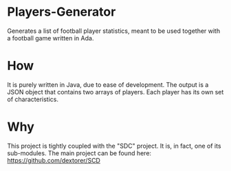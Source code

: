 Players-Generator
=================

Generates a list of football player statistics, meant to be used together with a football game written in Ada.

How
===

It is purely written in Java, due to ease of development. The output is a JSON object that contains two arrays of players. Each player has its own set of characteristics.

Why
===

This project is tightly coupled with the "SDC" project. It is, in fact, one of its sub-modules. The main project can be found here: https://github.com/dextorer/SCD